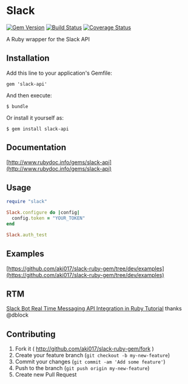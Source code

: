 # Slack

[![Gem Version](https://badge.fury.io/rb/slack-api.svg)](http://badge.fury.io/rb/slack-api)
[![Build Status](https://travis-ci.org/aki017/slack-ruby-gem.svg)](https://travis-ci.org/aki017/slack-ruby-gem)
[![Coverage Status](https://coveralls.io/repos/aki017/slack-ruby-gem/badge.svg)](https://coveralls.io/r/aki017/slack-ruby-gem)

A Ruby wrapper for the Slack API

## Installation

Add this line to your application's Gemfile:

    gem 'slack-api'

And then execute:

    $ bundle

Or install it yourself as:

    $ gem install slack-api

## Documentation
[http://www.rubydoc.info/gems/slack-api](http://www.rubydoc.info/gems/slack-api)

## Usage

```ruby
require "slack"

Slack.configure do |config|
  config.token = "YOUR_TOKEN"
end

Slack.auth_test
```

## Examples

[https://github.com/aki017/slack-ruby-gem/tree/dev/examples](https://github.com/aki017/slack-ruby-gem/tree/dev/examples)

## RTM

[Slack Bot Real Time Messaging API Integration in Ruby Tutorial](http://code.dblock.org/2015/04/28/slack-bot-real-time-messaging-api-integration-tutorial.html) thanks @dblock

## Contributing

1. Fork it ( http://github.com/aki017/slack-ruby-gem/fork )
2. Create your feature branch (`git checkout -b my-new-feature`)
3. Commit your changes (`git commit -am 'Add some feature'`)
4. Push to the branch (`git push origin my-new-feature`)
5. Create new Pull Request
